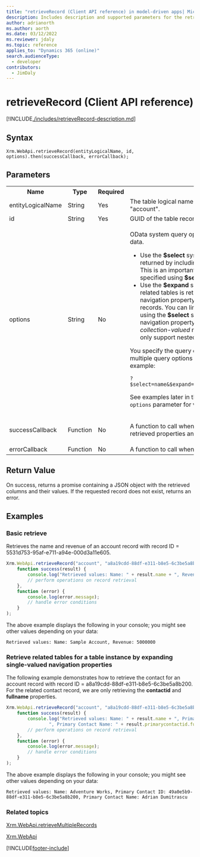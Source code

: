 ```yaml
---
title: "retrieveRecord (Client API reference) in model-driven apps| MicrosoftDocs"
description: Includes description and supported parameters for the retrieveRecord method.
author: adrianorth
ms.author: aorth
ms.date: 03/12/2022
ms.reviewer: jdaly
ms.topic: reference
applies_to: "Dynamics 365 (online)"
search.audienceType: 
  - developer
contributors:
  - JimDaly
---
```

# retrieveRecord (Client API reference)



[!INCLUDE[./includes/retrieveRecord-description.md](./includes/retrieveRecord-description.md)] 

## Syntax

`Xrm.WebApi.retrieveRecord(entityLogicalName, id, options).then(successCallback, errorCallback);`

## Parameters

<table>
<tr>
<th>Name</th>
<th>Type</th>
<th>Required</th>
<th>Description</th>
</tr>
<tr>
<td>entityLogicalName</td>
<td>String</td>
<td>Yes</td>
<td>The table logical name of the record you want to retrieve. For example: "account".</td>
</tr>
<tr>
<td>id</td>
<td>String</td>
<td>Yes</td>
<td>GUID of the table record you want to retrieve.</td>
</tr>
<tr>
<td>options</td>
<td>String</td>
<td>No</td>
<td><p>OData system query options, <b>$select</b> and <b>$expand</b>, to retrieve your data.</p>
<ul><li>Use the <b>$select</b> system query option to limit the properties returned by including a comma-separated list of property names. This is an important performance best practice. If properties aren't specified using <b>$select</b>, all properties will be returned.</li>
<li>Use the <b>$expand</b> system query option to control what data from related tables is returned. If you just include the name of the navigation property, you'll receive all the properties for related records. You can limit the properties returned for related records using the <b>$select</b> system query option in parentheses after the navigation property name. Use this for both <i>single-valued</i> and <i>collection-valued</i> navigation properties. Note that for offline we only support nested <b>$select</b> option inside the  <b>$expand</b>.</li>
</ul>
<p>You specify the query options starting with <code>?</code>. You can also specify multiple query options by using <code>&</code> to separate the query options. For example:</p>
<code>?$select=name&$expand=primarycontactid($select=contactid,fullname)</code>
<p>See examples later in this article to see how you can define the <code>options</code> parameter for various retrieve scenarios.</td>
</tr>
<tr>
<td>successCallback</td>
<td>Function</td>
<td>No</td>
<td><p>A function to call when a record is retrieved. A JSON object with the retrieved properties and values will be passed to the function.</p>
</td>
</tr>
<tr>
<td>errorCallback</td>
<td>Function</td>
<td>No</td>
<td>A function to call when the operation fails.</td>
</tr>
</table>

## Return Value

On success, returns a promise containing a JSON object with the retrieved columns and their values.
If the requested record does not exist, returns an error.

## Examples

### Basic retrieve 

Retrieves the name and revenue of an account record with record ID = 5531d753-95af-e711-a94e-000d3a11e605.

```JavaScript
Xrm.WebApi.retrieveRecord("account", "a8a19cdd-88df-e311-b8e5-6c3be5a8b200", "?$select=name,revenue").then(
    function success(result) {
        console.log("Retrieved values: Name: " + result.name + ", Revenue: " + result.revenue);
        // perform operations on record retrieval
    },
    function (error) {
        console.log(error.message);
        // handle error conditions
    }
);
```

The above example displays the following in your console; you might see other values depending on your data:

`Retrieved values: Name: Sample Account, Revenue: 5000000`

### Retrieve related tables for a table instance by expanding single-valued navigation properties

 The following example demonstrates how to retrieve the contact for an account record with record ID = a8a19cdd-88df-e311-b8e5-6c3be5a8b200. For the related contact record, we are only retrieving the **contactid** and **fullname** properties.

```JavaScript
Xrm.WebApi.retrieveRecord("account", "a8a19cdd-88df-e311-b8e5-6c3be5a8b200", "?$select=name&$expand=primarycontactid($select=contactid,fullname)").then(
    function success(result) {
        console.log("Retrieved values: Name: " + result.name + ", Primary Contact ID: " + result.primarycontactid.contactid +
                ", Primary Contact Name: " + result.primarycontactid.fullname);
        // perform operations on record retrieval
    },
    function (error) {
        console.log(error.message);
        // handle error conditions
    }
);
```

The above example displays the following in your console; you might see other values depending on your data:

`Retrieved values: Name: Adventure Works, Primary Contact ID: 49a0e5b9-88df-e311-b8e5-6c3be5a8b200, Primary Contact Name: Adrian Dumitrascu`

 
### Related topics

[Xrm.WebApi.retrieveMultipleRecords](retrieveMultipleRecords.md)

[Xrm.WebApi](../xrm-webapi.md)






[!INCLUDE[footer-include](../../../../../includes/footer-banner.md)]
